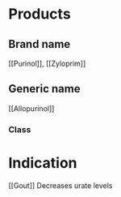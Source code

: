 # Products

## Brand name
[[Purinol]], [[Zyloprim]]

## Generic name
[[Allopurinol]]

### Class


# Indication
[[Gout]]
Decreases urate levels